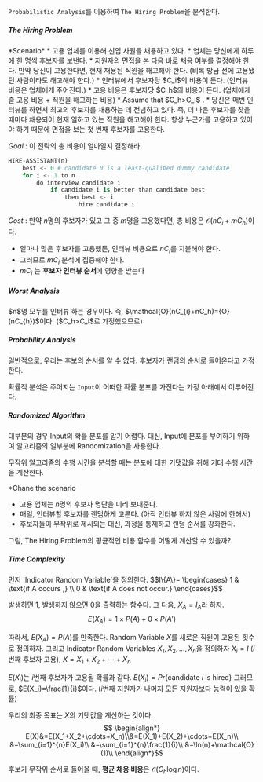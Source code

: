 `Probabilistic Analysis`를 이용하여 `The Hiring Problem`을 분석한다.

<h5>The Hiring Problem</h5>
*Scenario*
* 고용 업체를 이용해 신입 사원을 채용하고 있다.
* 업체는 당신에게 하루에 한 명씩 후보자를 보낸다.
* 지원자의 면접을 본 다음 바로 채용 여부를 결정해야 한다. 만약 당신이 고용한다면, 현재 채용된 직원을 해고해야 한다. (비록 방금 전에 고용됐던 사람이라도 해고해야 한다.)
* 인터뷰에서 후보자당 $C_i$의 비용이 든다. (인터뷰 비용은 업체에게 주어진다.)
* 고용 비용은 후보자당 $C_h$의 비용이 든다. (업체에게 줄 고용 비용 + 직원을 해고하는 비용)
* Assume that $C_h>C_i$ .
* 당신은 매번 인터뷰를 하면서 최고의 후보자를 채용하는 데 전념하고 있다. 즉, 더 나은 후보자를 찾을 때마다 채용되어 현재 일하고 있는 직원을 해고해야 한다. 항상 누군가를 고용하고 있어야 하기 때문에 면접을 보는 첫 번째 후보자를 고용한다. 

*Goal* : 이 전략의 총 비용이 얼마일지 결정해라.

```python
HIRE-ASSISTANT(n)
	best <- 0 # candidate 0 is a least-qualiÞed dummy candidate
	for i <- 1 to n
		do interview candidate i
			if candidate i is better than candidate best
				then best <- i
					hire candidate i
```

*Cost* : 만약 $n$명의 후보자가 있고 그 중 $m$명을 고용했다면, 총 비용은 $\mathcal{O}(nC_{i}+mC_h)$이다.
* 얼마나 많은 후보자를 고용했든, 인터뷰 비용으로 $nC_i$를 지불해야 한다.
* 그러므로 $mC_i$ 분석에 집중해야 한다.
* $mC_i$ 는 **후보자 인터뷰 순서**에 영향을 받는다

<h5>Worst Analysis</h5>
 $n$명 모두를 인터뷰 하는 경우이다.
 즉, $\mathcal{O}(nC_{i}+nC_h)={O}(nC_{h})$이다. ($C_h>C_i$로 가정했으므로)

<h5>Probability Analysis</h5>
일반적으로, 우리는 후보의 순서를 알 수 없다. 후보자가 랜덤의 순서로 들어온다고 가정한다.

확률적 분석은 주어지는 `Input`이 어떠한 확률 분포를 가진다는 가정 아래에서 이루어진다.

<h5>Randomized Algorithm</h5>
대부분의 경우 Input의 확률 분포를 알기 어렵다. 대신, Input에 분포를 부여하기 위하여 알고리즘의 일부분에 Randomization을 사용한다.

무작위 알고리즘의 수행 시간을 분석할 때는 분포에 대한 기댓값을 취해 기대 수행 시간을 계산한다.

*Chane the scenario
* 고용 업체는 $n$명의 후보자 명단을 미리 보내준다.
* 매일, 인터뷰할 후보자를 랜덤하게 고른다. (아직 인터뷰 하지 않은 사람에 한해서)
* 후보자들이 무작위로 제시되는 대신, 과정을 통제하고 랜덤 순서를 강화한다.

그럼, The Hiring Problem의 평균적인 비용 함수를 어떻게 계산할 수 있을까?

<h5>Time Complexity</h5>
먼저 `Indicator Random Variable`을 정의한다.
$$I\{A\}= \begin{cases}
1 & \text{if A occurs ,}  \\
0 & \text{if A does not occur.}  
\end{cases}$$

발생하면 $1$, 발생하지 않으면 $0$을 출력하는 함수다.
그 다음, $X_A=I_A$라 하자.
$$E(X_A)=1\times P(A)+0\times P(A')$$

따라서, $E(X_A)=P(A)$를 만족한다.
Random Variable $X$를 새로운 직원이 고용된 횟수로 정의하자. 그리고 Indicator Random Variables $X_1, X_2,...,X_n$을 정의하자 $X_i=I$ ($i$번째 후보자 고용), $X=X_1+ X_2+\cdots+X_n$

$E(X_i)$는 $i$번째 후보자가 고용될 확률과 같다. $E(X_i)=Pr\{\text{candidate } i \text{ is hired}\}$
그러므로, $E(X_i)=\frac{1}{i}$이다. ($i$번째 지원자가 나머지 모든 지원자보다 능력이 있을 확률)

우리의 최종 목표는 $X$의 기댓값을 계산하는 것이다.
$$
\begin{align*}
E(X)&=E(X_1+X_2+\cdots+X_n)\\&=E(X_1)+E(X_2)+\cdots+E(X_n)\\
&=\sum_{i=1}^{n}E(X_i)\\
&=\sum_{i=1}^{n}\frac{1}{i}\\
&=\ln(n)+\mathcal{O}(1)\\
\end{align*}$$

후보가 무작위 순서로 들어올 때, **평균 채용 비용**은 $\mathcal{O}({C_{h}\log}n)$이다.  
